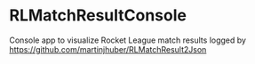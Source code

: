 # RLMatchResultConsole
Console app to visualize Rocket League match results logged by https://github.com/martinjhuber/RLMatchResult2Json
